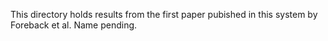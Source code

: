 This directory holds results from the first paper pubished in this system by Foreback et al. Name pending.